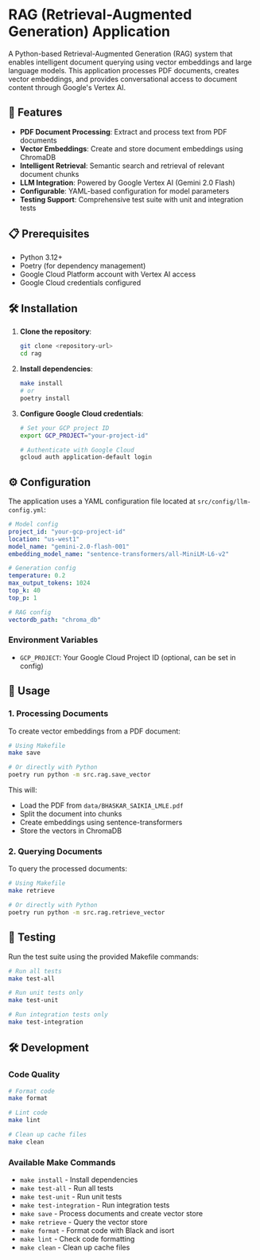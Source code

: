 # RAG (Retrieval-Augmented Generation) Application

A Python-based Retrieval-Augmented Generation (RAG) system that enables intelligent document querying using vector embeddings and large language models. This application processes PDF documents, creates vector embeddings, and provides conversational access to document content through Google's Vertex AI.

## 🚀 Features

- **PDF Document Processing**: Extract and process text from PDF documents
- **Vector Embeddings**: Create and store document embeddings using ChromaDB
- **Intelligent Retrieval**: Semantic search and retrieval of relevant document chunks
- **LLM Integration**: Powered by Google Vertex AI (Gemini 2.0 Flash)
- **Configurable**: YAML-based configuration for model parameters
- **Testing Support**: Comprehensive test suite with unit and integration tests

## 📋 Prerequisites

- Python 3.12+
- Poetry (for dependency management)
- Google Cloud Platform account with Vertex AI access
- Google Cloud credentials configured

## 🛠️ Installation

1. **Clone the repository**:
   ```bash
   git clone <repository-url>
   cd rag
   ```

2. **Install dependencies**:
   ```bash
   make install
   # or
   poetry install
   ```

3. **Configure Google Cloud credentials**:
   ```bash
   # Set your GCP project ID
   export GCP_PROJECT="your-project-id"
   
   # Authenticate with Google Cloud
   gcloud auth application-default login
   ```

## ⚙️ Configuration

The application uses a YAML configuration file located at `src/config/llm-config.yml`:

```yaml
# Model config
project_id: "your-gcp-project-id"
location: "us-west1"
model_name: "gemini-2.0-flash-001"
embedding_model_name: "sentence-transformers/all-MiniLM-L6-v2"

# Generation config
temperature: 0.2
max_output_tokens: 1024
top_k: 40
top_p: 1

# RAG config
vectordb_path: "chroma_db"
```

### Environment Variables

- `GCP_PROJECT`: Your Google Cloud Project ID (optional, can be set in config)

## 📖 Usage

### 1. Processing Documents

To create vector embeddings from a PDF document:

```bash
# Using Makefile
make save

# Or directly with Python
poetry run python -m src.rag.save_vector
```

This will:
- Load the PDF from `data/BHASKAR_SAIKIA_LMLE.pdf`
- Split the document into chunks
- Create embeddings using sentence-transformers
- Store the vectors in ChromaDB

### 2. Querying Documents

To query the processed documents:

```bash
# Using Makefile
make retrieve

# Or directly with Python
poetry run python -m src.rag.retrieve_vector
```


## 🧪 Testing

Run the test suite using the provided Makefile commands:

```bash
# Run all tests
make test-all

# Run unit tests only
make test-unit

# Run integration tests only
make test-integration
```

## 🛠️ Development

### Code Quality

```bash
# Format code
make format

# Lint code
make lint

# Clean up cache files
make clean
```

### Available Make Commands

- `make install` - Install dependencies
- `make test-all` - Run all tests
- `make test-unit` - Run unit tests
- `make test-integration` - Run integration tests
- `make save` - Process documents and create vector store
- `make retrieve` - Query the vector store
- `make format` - Format code with Black and isort
- `make lint` - Check code formatting
- `make clean` - Clean up cache files


